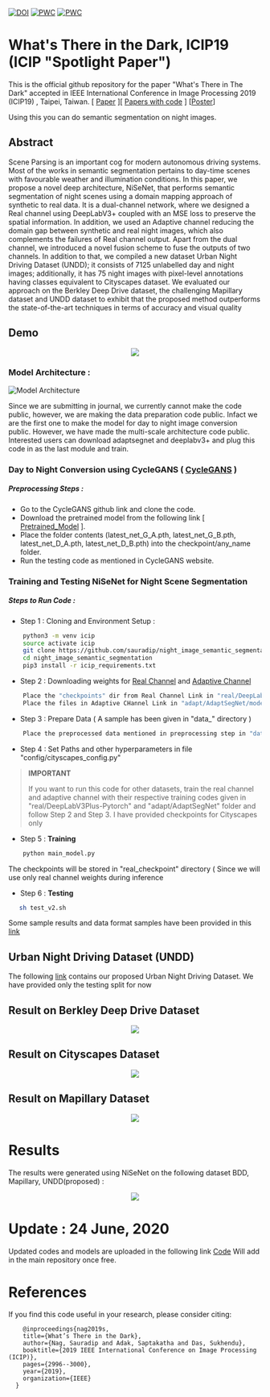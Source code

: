 [![DOI](https://zenodo.org/badge/208427167.svg)](https://zenodo.org/badge/latestdoi/208427167) [![PWC](https://img.shields.io/endpoint.svg?url=https://paperswithcode.com/badge/what-s-there-in-the-dark/semantic-segmentation-on-bdd100k)](https://paperswithcode.com/sota/semantic-segmentation-on-bdd100k?p=what-s-there-in-the-dark) [![PWC](https://img.shields.io/endpoint.svg?url=https://paperswithcode.com/badge/what-s-there-in-the-dark/semantic-segmentation-on-mapillary-val)](https://paperswithcode.com/sota/semantic-segmentation-on-mapillary-val?p=what-s-there-in-the-dark)


# What's There in the Dark, ICIP19 (ICIP "Spotlight Paper")

This is the official github repository for the paper "What's There in The Dark" accepted in IEEE International Conference in Image Processing 2019 (ICIP19) , Taipei, Taiwan. [ [Paper](https://ieeexplore.ieee.org/abstract/document/8803299/authors#authors) ][ [Papers with code]( https://paperswithcode.com/paper/what-s-there-in-the-dark) ] [[Poster](https://github.com/sauradip/night_image_semantic_segmentation/blob/master/ICIP_poster_v4.pdf)]

Using this you can do semantic segmentation on night images.

## Abstract 

Scene Parsing is an important cog for modern autonomous driving systems. Most of the works in semantic segmentation pertains to day-time scenes with favourable weather and illumination conditions. In this paper, we propose a novel deep architecture, NiSeNet, that performs semantic segmentation of night scenes using a domain mapping approach of synthetic to real data. It is a dual-channel network, where we designed a Real channel using DeepLabV3+ coupled with an MSE loss to preserve the spatial information. In addition, we used an Adaptive channel reducing the domain gap between synthetic and real night images, which also complements the failures of Real channel output. Apart from the dual channel, we introduced a novel fusion scheme to fuse the outputs of two channels. In addition to that, we compiled a new dataset Urban Night Driving Dataset (UNDD); it consists
of 7125 unlabelled day and night images; additionally, it has 75 night images with pixel-level annotations having classes equivalent to Cityscapes dataset. We evaluated our approach on the Berkley Deep Drive dataset, the challenging Mapillary dataset and UNDD dataset to exhibit that the proposed method outperforms the state-of-the-art techniques in terms of accuracy and visual quality

## Demo 

<p align="center">
  <img src="https://github.com/sauradip/night_image_semantic_segmentation/blob/master/images/others/demo_video.gif">
</p>


### Model Architecture : 

![Model Architecture](https://github.com/sauradip/night_image_semantic_segmentation/blob/master/images/others/archi.jpg)

Since we are submitting in journal, we currently cannot make the code public, however, we are making the data preparation code public. Infact we are the first one to make the model for day to night image conversion public. However, we have made the multi-scale architecture code public. Interested users can download adaptsegnet and deeplabv3+ and plug this code in as the last module and train. 




### Day to Night Conversion using CycleGANS ( [CycleGANS](https://github.com/junyanz/CycleGAN) )

##### Preprocessing Steps : 
- Go to the CycleGANS github link and clone the code.
- Download the pretrained model from the following link [ [Pretrained_Model](https://drive.google.com/open?id=1B7KvOMZI1nMkcuUrXrZnNZ0ptG2vs7Tp) ].
- Place the folder contents (latest_net_G_A.pth, latest_net_G_B.pth, latest_net_D_A.pth, latest_net_D_B.pth) into the checkpoint/any_name folder.
- Run the testing code as mentioned in CycleGANS website.

### Training and Testing NiSeNet for Night Scene Segmentation

##### Steps to Run Code :

* Step 1 : Cloning and Environment Setup : 

```bash
    python3 -m venv icip
    source activate icip
    git clone https://github.com/sauradip/night_image_semantic_segmentation.git
    cd night_image_semantic_segmentation
    pip3 install -r icip_requirements.txt
   ```

* Step 2 : Downloading weights for [Real Channel](https://drive.google.com/drive/folders/1iOwZiheJ1JBEw7RizBqaVfk9Lh7ufJNE?usp=sharing) and [Adaptive Channel](https://drive.google.com/drive/folders/1kkTyRBcoRlh7jrbNoo0jhkWaKofnKVUC?usp=sharing) 

```bash
    Place the "checkpoints" dir from Real Channel Link in "real/DeepLabV3Plus-Pytorch"
    Place the files in Adaptive CHannel Link in "adapt/AdaptSegNet/model"
   ```
* Step 3 : Prepare Data ( A sample has been given in "data_" directory )

```bash
    Place the preprocessed data mentioned in preprocessing step in "data_" folder , i.e preprocessed Night Images in "leftImg8bit" folder and GT In "gtFine" folder
   ```
* Step 4 : Set Paths and other hyperparameters in file  "config/cityscapes_config.py"

> **IMPORTANT**
>
> If you want to run this code for other datasets, train the real channel and adaptive channel with their respective training codes given in "real/DeepLabV3Plus-Pytorch" and "adapt/AdaptSegNet" folder and follow Step 2 and Step 3. I have provided checkpoints for Cityscapes only

* Step 5 : **Training**

```bash
    python main_model.py 
   ```
The checkpoints will be stored in "real_checkpoint" directory ( Since we will use only real channel weights during inference

* Step 6 : **Testing**

```bash
   sh test_v2.sh
   ```
Some sample results and data format samples have been provided in this [link](https://drive.google.com/drive/folders/1Y5EoJy-m54epgc6iGNPCh6HlIXHzX73V?usp=sharing)

## Urban Night Driving Dataset (UNDD)

The following [link](https://drive.google.com/drive/folders/1KBn3LIoD5rvNFDe2aZCH-4mNo6iXSuGX?usp=sharing) contains our proposed Urban Night Driving Dataset. We have provided only the testing split for now 

## Result on Berkley Deep Drive Dataset

<p align="center">
  <img src="https://github.com/sauradip/night_image_semantic_segmentation/blob/master/images/bdd/merge.png">
</p>

## Result on Cityscapes Dataset

<p align="center">
  <img src="https://github.com/sauradip/night_image_semantic_segmentation/blob/master/images/cityscapes/merge.png">
</p>

## Result on Mapillary Dataset

<p align="center">
  <img src="https://github.com/sauradip/night_image_semantic_segmentation/blob/master/images/mapillary/merge.png">
</p>

# Results 

The results were generated using NiSeNet on the following dataset BDD, Mapillary, UNDD(proposed) : 

<p align="center">
  <img src="https://github.com/sauradip/night_image_semantic_segmentation/blob/master/images/others/comp_result2.png">
</p>

# Update : 24 June, 2020

Updated codes and models are uploaded in the following link [Code](https://drive.google.com/uc?id=16oC5AD9tnALHvX8_9eqOcJePkv6EEbLC&export=download)
Will add in the main repository once free.

# References 

If you find this code useful in your research, please consider citing:

```
    @inproceedings{nag2019s,
    title={What’s There in the Dark},
    author={Nag, Sauradip and Adak, Saptakatha and Das, Sukhendu},
    booktitle={2019 IEEE International Conference on Image Processing (ICIP)},
    pages={2996--3000},
    year={2019},
    organization={IEEE}
  }
  
```

